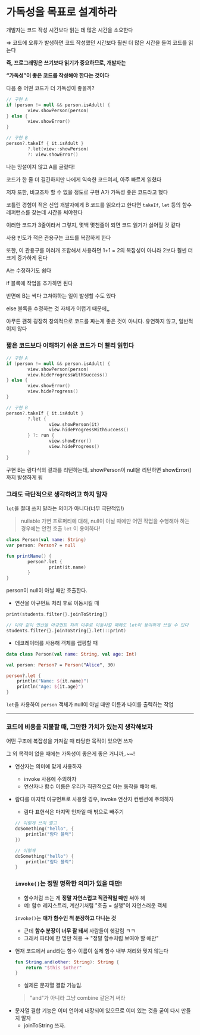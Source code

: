 # 가독성을 목표로 설계하라

개발자는 코드 작성 시간보다 읽는 데 많은 시간을 소요한다

⇒ 코드에 오류가 발생하면 코드 작성했던 시간보다 훨씬 더 많은 시간을 들여 코드를 읽는다

**즉, 프로그래밍은 쓰기보다 읽기가 중요하므로, 개발자는**

**“가독성”이 좋은 코드를 작성해야 한다는 것이다**

다음 중 어떤 코드가 더 가독성이 좋을까?

```kotlin
// 구현 A 
if (person != null && person.isAdult) {
		view.showPerson(person)
} else {
		view.showError()
}

// 구현 B
person?.takeIf { it.isAdult }
		?.let(view::showPerson)
		?: view.showError()
```

나는 망설이지 않고 A를 골랐다!

코드가 한 줄 더 길긴하지만 나에게 익숙한 코드여서, 아주 빠르게 읽혔다

저자 또한, 비교조차 할 수 없을 정도로 구현 A가 가독성 좋은 코드라고 했다

코틀린 경험이 적은 신입 개발자에게 B 코드를 읽으라고 한다면 `takeIf`, `let` 등의 함수 레퍼런스를 찾는데 시간을 써야한다

이러한 코드가 3줄이라서 그렇지, 몇백 몇천줄이 되면 코드 읽기가 싫어질 것 같다

사용 빈도가 적은 관용구는 코드를 복잡하게 한다

또한, 이 관용구를 여러개 조합해서 사용하면 1+1 = 2의 복잡성이 아니라 2보다 훨씬 더 크게 증가하게 된다

A는 수정하기도 쉽다

if 블록에 작업을 추가하면 된다

반면에 B는 싹다 고쳐야하는 일이 발생할 수도 있다

else 블록을 수정하는 것 자체가 어렵기 때문에,,

아무튼 괜히 굉장히 창의적으로 코드를 짜는게 좋은 것이 아니다. 유연하지 않고, 일반적이지 않다

### 짧은 코드보다 이해하기 쉬운 코드가 더 빨리 읽힌다

```kotlin
// 구현 A
if (person != null && person.isAdult) {
		view.showPerson(person)
		view.hideProgressWithSuccess()
} else {
		view.showError()
		view.hideProgress()
}

// 구현 B
person?.takeIf { it.isAdult }
		?.let {
				view.showPerson(it)
				view.hideProgressWithSuccess()
		} ?: run {
				view.showError()
				view.hideProgress()
		}
}

```

구현 B는 람다식의 결과를 리턴하는데, showPerson이 null을 리턴하면 showError() 까지 발생하게 됨

### 그래도 극단적으로 생각하려고 하지 말자

`let`을 절대 쓰지 말라는 의미가 아니다(너무 극단적임!)

> nullable 가변 프로퍼티에 대해,
null이 아닐 때에만 어떤 작업을 수행해야 하는 경우에는
안전 호출 `let` 이 용이하다!
>

```kotlin
class Person(val name: String)
var person: Person? = null

fun printName() {
		person?.let {
				print(it.name)
		}
}
```

person이 null이 아닐 때만 호출한다.

- 연산을 아규먼트 처리 후로 이동시킬 때

```kotlin
print(students.filter{}.joinToString{}

// 이와 같이 연산을 아규먼트 처리 이후로 이동시킬 때에도 let이 용이하게 쓰일 수 있다
students.filter{}.joinToString{}.let(::print)
```

- 데코레이터를 사용해 객체를 랩핑할 때

```kotlin
data class Person(val name: String, val age: Int)

val person: Person? = Person("Alice", 30)

person?.let {
    println("Name: ${it.name}")
    println("Age: ${it.age}")
}

```

`let`을 사용하여 `person` 객체가 null이 아닐 때만 이름과 나이를 출력하는 작업

---

### 코드에 비용을 지불할 때, 그만한 가치가 있는지 생각해보자

어떤 구조에 복잡성을 가져갈 때 타당한 목적이 있으면 쓰자

그 외 목적이 없을 때에는 가독성이 좋은게 좋은 거니까,.~~!

- 연산자는 의미에 맞게 사용하자
    - invoke 사용에 주의하자
    - 연산자나 함수 이름은 우리가 직관적으로 아는 동작을 해야 해.
- 람다를 마지막 아규먼트로 사용할 경우, invoke 연산자 컨벤션에 주의하자
    - 람다 표현식은 마지막 인자일 때 밖으로 빼주기

    ```kotlin
    // 이렇게 쓰지 말고
    doSomething("hello", {
        println("람다 블럭")
    })
    
    // 이렇게
    doSomething("hello") {
        println("람다 블럭")
    }
    
    ```

  ### `invoke()`는 정말 **명확한 의미가 있을 때만!**

    - 함수처럼 쓰는 게 **정말 자연스럽고 직관적일 때만** 써야 해
    - 예: 함수 레지스트리, 계산기처럼 "호출 = 실행"이 자연스러운 객체

  `invoke()`는 **애가 함수인 척 분장하고 다니는 것**

    - 근데 **함수 분장이 너무 잘 돼서** 사람들이 헷갈림 ㅋㅋ
    - 그래서 파티에 한 명만 허용 → "정말 함수처럼 보여야 할 애만"
- 현재 코드에서 and라는 함수 이름이 실제 함수 내부 처리와 맞지 않는다

    ```kotlin
    fun String.and(other: String): String {
        return "$this $other"
    }
    ```

    - 실제론 문자열 결합 기능임.

  > "and"가 아니라 그냥 combine 같은거 써라
>
- 문자열 결합 기능은 이미 언어에 내장되어 있으므로 이미 있는 것을 굳이 다시 만들지 말자
    - joinToString 쓰자.